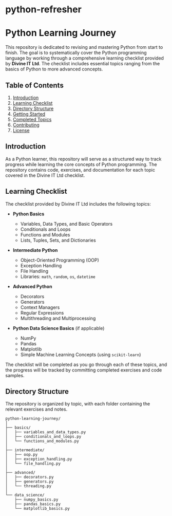 # python-refresher

# Python Learning Journey

This repository is dedicated to revising and mastering Python from start to finish. The goal is to systematically cover the Python programming language by working through a comprehensive learning checklist provided by **Divine IT Ltd**. The checklist includes essential topics ranging from the basics of Python to more advanced concepts.

## Table of Contents
1. [Introduction](#introduction)
2. [Learning Checklist](#learning-checklist)
3. [Directory Structure](#directory-structure)
4. [Getting Started](#getting-started)
5. [Completed Topics](#completed-topics)
6. [Contributing](#contributing)
7. [License](#license)

## Introduction
As a Python learner, this repository will serve as a structured way to track progress while learning the core concepts of Python programming. The repository contains code, exercises, and documentation for each topic covered in the Divine IT Ltd checklist.

## Learning Checklist
The checklist provided by Divine IT Ltd includes the following topics:

- **Python Basics**
  - Variables, Data Types, and Basic Operators
  - Conditionals and Loops
  - Functions and Modules
  - Lists, Tuples, Sets, and Dictionaries

- **Intermediate Python**
  - Object-Oriented Programming (OOP)
  - Exception Handling
  - File Handling
  - Libraries: `math`, `random`, `os`, `datetime`
  
- **Advanced Python**
  - Decorators
  - Generators
  - Context Managers
  - Regular Expressions
  - Multithreading and Multiprocessing

- **Python Data Science Basics** (if applicable)
  - NumPy
  - Pandas
  - Matplotlib
  - Simple Machine Learning Concepts (using `scikit-learn`)

The checklist will be completed as you go through each of these topics, and the progress will be tracked by committing completed exercises and code samples.

## Directory Structure
The repository is organized by topic, with each folder containing the relevant exercises and notes.

```plaintext
python-learning-journey/
│
├── basics/
│   ├── variables_and_data_types.py
│   ├── conditionals_and_loops.py
│   └── functions_and_modules.py
│
├── intermediate/
│   ├── oop.py
│   ├── exception_handling.py
│   └── file_handling.py
│
├── advanced/
│   ├── decorators.py
│   ├── generators.py
│   └── threading.py
│
└── data_science/
    ├── numpy_basics.py
    ├── pandas_basics.py
    └── matplotlib_basics.py
